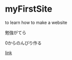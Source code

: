 # myFirstSite
to learn how to make a website

勉強がてら

0からのんびり作る

[link](https://osora0302.github.io/myFirstSite/)

